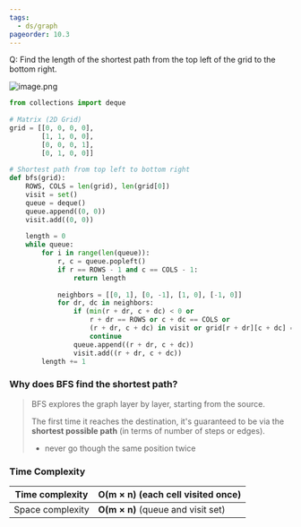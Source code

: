 ```yaml
---
tags:
  - ds/graph
pageorder: 10.3
---
```


Q: Find the length of the shortest path from the top left of the grid to the bottom right.

![image.png](attachment:5c83e849-1bfc-4b2c-8e22-93ed51c8b913:image.png)

```python
from collections import deque
 
# Matrix (2D Grid)
grid = [[0, 0, 0, 0],
        [1, 1, 0, 0],
        [0, 0, 0, 1],
        [0, 1, 0, 0]]
 
# Shortest path from top left to bottom right
def bfs(grid):
    ROWS, COLS = len(grid), len(grid[0])
    visit = set()
    queue = deque()
    queue.append((0, 0))
    visit.add((0, 0))
 
    length = 0
    while queue:
        for i in range(len(queue)):
            r, c = queue.popleft()
            if r == ROWS - 1 and c == COLS - 1:
                return length
 
            neighbors = [[0, 1], [0, -1], [1, 0], [-1, 0]]
            for dr, dc in neighbors:
                if (min(r + dr, c + dc) < 0 or
                    r + dr == ROWS or c + dc == COLS or
                    (r + dr, c + dc) in visit or grid[r + dr][c + dc] == 1):
                    continue
                queue.append((r + dr, c + dc))
                visit.add((r + dr, c + dc))
        length += 1
```

### Why does BFS find the shortest path?

> BFS explores the graph layer by layer, starting from the source.
> 
> The first time it reaches the destination, it's guaranteed to be via the **shortest possible path** (in terms of number of steps or edges).
> 
> - never go though the same position twice

### Time Complexity

| Time complexity  | **O(m × n)** (each cell visited once) |
| ---------------- | ------------------------------------- |
| Space complexity | **O(m × n)** (queue and visit set)    |